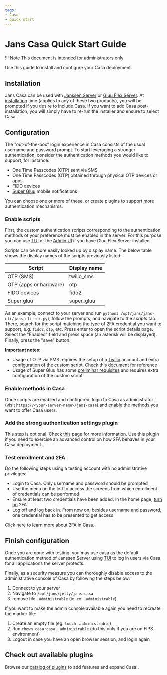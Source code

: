 ```yaml
---
tags:
- Casa
- quick start
---
```


# Jans Casa Quick Start Guide

!!! Note
    This document is intended for administrators only

Use this guide to install and configure your Casa deployment.

## Installation

Jans Casa can be used with [Janssen Server](https://jans.io) or [Gluu Flex Server](https://gluu.org). At [installation](https://docs.jans.io/head/admin/install/) time (applies to any of these two products), you will be prompted if you desire to include Casa. If you want to add Casa post-installation, you will simply have to re-run the installer and ensure to select Casa.

## Configuration

The "out-of-the-box" login experience in Casa consists of the usual username and password prompt. To start leveraging a stronger authentication, consider the authentication methods you would like to support, for instance:

- One Time Passcodes (OTP) sent via SMS
- One Time Passcodes (OTP) obtained through physical OTP devices or apps  
- FIDO devices
- [Super Gluu](https://docs.gluu.org/head/supergluu/) mobile notifications

You can choose one or more of these, or create plugins to support more authentication mechanisms. 

### Enable scripts

First, the custom authentication scripts corresponding to the authentication methods of your preference must be enabled in the server. For this purpose you can use [TUI](../../admin/config-guide/config-tools/jans-tui/README.md) or the [Admin UI](https://docs.gluu.org/head/admin/admin-ui/introduction/) if you have Gluu Flex Server installed.

Scripts can be more easily looked up by display name. The below table shows the display names of the scripts previously listed:

|Script|Display name|
|-|-|
|OTP (SMS)|twilio_sms|
|OTP (apps or hardware)|otp|
|FIDO devices|fido2|
|Super gluu|super_gluu|

As an example, connect to your server and run `python3 /opt/jans/jans-cli/jans_cli_tui.py`), follow the prompts, and navigate to the _scripts_ tab. There, search for the  script matching the type of 2FA credential you want to support, e.g. `fido2`, `otp`, etc. Press enter to open the script details page. Select the "Enabled" field and press space (an asterisk will be displayed). Finally, press the "save" button.
 
**Important notes**:

- Usage of OTP via SMS requires the setup of a [Twilio](https://twilio.com) account and extra configuration of the custom script. Check [this](https://github.com/JanssenProject/jans/blob/main/docs/script-catalog/person_authentication/twilio-2fa/README.md) document for reference
- Usage of Super Gluu has some [preliminar requisites](https://docs.gluu.org/head/supergluu/admin-guide/) and requires extra configuration of the custom script 

### Enable methods in Casa

Once scripts are enabled and configured, login to Casa as administrator (visit `https://<your-server-name>/jans-casa`) and [enable the methods](./admin-console.md#enabled-authentication-methods) you want to offer Casa users.

### Add the strong authentication settings plugin

This step is optional. Check [this](../plugins/2fa-settings.md) page for more information. Use this plugin if you need to exercise an advanced control on how 2FA behaves in your Casa deployment.
 
### Test enrollment and 2FA

Do the following steps using a testing account with no administrative privileges:

- Login to Casa. Only username and password should be prompted
- Use the menu on the left to access the screens from which enrollment of credentials can be performed
- Ensure at least two credentials have been added. In the home page, [turn on](../user-guide.md#turn-2fa-onoff) 2FA 
- Log off and log back in. From now on, besides username and password, one credential has to be presented to get access

Click [here](./2fa-basics.md) to learn more about 2FA in Casa.

## Finish configuration

Once you are done with testing, you may use casa as the default authentication method of 
Janssen Server using [TUI](../../admin/config-guide/config-tools/jans-tui/README.md) 
 to log in users via Casa for all applications the server protects.
 
Finally, as a security measure you can thoroughly disable access to the administrative console of Casa by following the steps below:

1. Connect to your server
1. Navigate to `/opt/jans/jetty/jans-casa`
1. remove file `.administrable` (ie. `rm .administrable`)

If you want to make the admin console available again you need to recreate the marker file:

1. Create an empty file (eg. `touch .administrable`)
1. Run `chown casa:casa .administrable` (do this only if you are on FIPS environment)
1. Logout in case you have an open browser session, and login again

## Check out available plugins

Browse our [catalog of plugins](../index.md#existing-plugins) to add features and expand Casa!.
